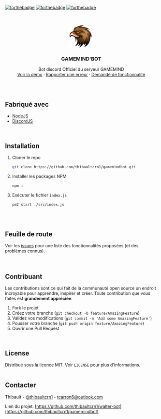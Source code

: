 [![forthebadge](https://forthebadge.com/images/badges/made-with-javascript.svg)](https://www.javascript.com/)
[![forthebadge](https://forthebadge.com/images/badges/uses-git.svg)](https://github.com/)
[![forthebadge](https://forthebadge.com/images/badges/check-it-out.svg)](https://blastbot.aralium.fr/)

<br />
<p align="center">
  <a href="https://github.com/thibaultcrn1/gamemindbot">
    <img src="logo.png" alt="Logo de thibault" width="80" height="80">
  </a>

  <h3 align="center">GAMEMIND'BOT</h3>

  <p align="center">
    Bot discord Officiel du serveur GAMEMIND
    <br />
    <a href="https://github.com/thibaultcrn1/gamemindbot">Voir la démo</a>
    ·
    <a href="https://github.com/thibaultcrn1/gamemindbot/issues">Rapporter une erreur</a>
    ·
    <a href="https://github.com/thibaultcrn1/gamemindbot/issues">Demande de fonctionnalité</a>
  </p>
</p>
<br />
<br />

## Fabriqué avec
<!-- MADE WITH-->
* [NodeJS](https://nodejs.org/en/)
* [DiscordJS](https://discord.js.org/#/)
<br />

## Installation

1. Cloner le repo
   ```sh
   git clone https://github.com/thibaultcrn1/gamemindbot.git
   ```
2. Installer les packages NPM
   ```sh
   npm i
   ```
3. Exécuter le fichier `index.js`
   ```sh
   pm2 start ./src/index.js
   ```
<br />
<br />

<!-- ROADMAP -->
## Feuille de route

Voir les [issues](https://github.com/thibaultcrn1/gamemindbot/issues) pour une liste des fonctionnalités proposées (et des problèmes connus).
<br />
<br />
<br />

<!-- CONTRIBUTING -->
## Contribuant

Les contributions sont ce qui fait de la communauté open source un endroit incroyable pour apprendre, inspirer et créer. Toute contribution que vous faites est **grandement appréciée**.

1. Fork le projet
2. Créez votre branche (`git checkout -b feature/AmazingFeature`)
3. Validez vos modifications (`git commit -m 'Add some AmazingFeature'`)
4. Pousser votre branche (`git push origin feature/AmazingFeature`)
5. Ouvrir une Pull Request
<br />

<!-- LICENSE -->
## License

Distribué sous la licence MIT. Voir `LICENSE` pour plus d'informations.
<br />
<br />

<!-- CONTACT -->
## Contacter

Thibault - [@thibaultcrn1](https://github.com/thibaultcrn1) - tcarron6@outlook.com</br>

Lien du projet: [https://github.com/thibaultcrn1/walter-bot](https://github.com/thibaultcrn1/gamemindbot)
